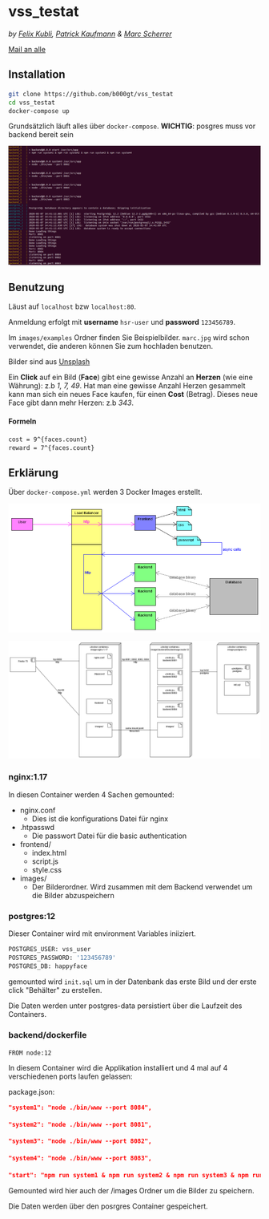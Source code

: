 # vss_testat

*by [Felix Kubli](mailto:f1kubli@hsr.ch), [Patrick Kaufmann](mailto:pkaufman@hsr.ch) & [Marc Scherrer](mailto:mscherre@hsr.ch)*

[Mail an alle](mailto:f1kubli@hsr.ch,pkaufman@hsr.ch,mscherre@hsr.ch)

## Installation

```bash
git clone https://github.com/b000gt/vss_testat
cd vss_testat
docker-compose up
```

Grundsätzlich läuft alles über ``docker-compose``.
**WICHTIG**:
posgres muss vor backend bereit sein

![startup](./compose_start.PNG)



## Benutzung

Läust auf ``localhost`` bzw ``localhost:80``.

Anmeldung erfolgt mit **username** ``hsr-user`` und **password** ``123456789``.

Im ``images/examples`` Ordner finden Sie Beispielbilder. ``marc.jpg`` wird schon verwendet, die anderen können Sie zum hochladen benutzen.

Bilder sind aus [Unsplash](https://unsplash.com/s/photos/face)

Ein **Click** auf ein Bild (**Face**) gibt eine gewisse Anzahl an **Herzen** (wie eine Währung): z.b _1, 7, 49_.
Hat man eine gewisse Anzahl Herzen gesammelt kann man sich ein neues Face kaufen, für einen **Cost** (Betrag). Dieses neue Face gibt dann mehr Herzen: z.b _343_.

#### Formeln

```latex
cost = 9^{faces.count}
reward = 7^{faces.count}
```

## Erklärung

Über ``docker-compose.yml`` werden 3 Docker Images erstellt.

![idee](architektur.png)

![deployment](deployment_diagram.png)

### nginx:1.17

In diesen Container werden 4 Sachen gemounted:

* nginx.conf
  * Dies ist die konfigurations Datei für nginx
* .htpasswd
  * Die passwort Datei für die basic authentication
* frontend/
  * index.html
  * script.js
  * style.css
* images/
  * Der Bilderordner. Wird zusammen mit dem Backend verwendet um die Bilder abzuspeichern

### postgres:12

Dieser Container wird mit environment Variables iniiziert.

```dockerfile
POSTGRES_USER: vss_user
POSTGRES_PASSWORD: '123456789'
POSTGRES_DB: happyface
```

gemounted wird ``init.sql`` um in der Datenbank das erste Bild und der erste click "Behälter" zu erstellen.

Die Daten werden unter postgres-data persistiert über die Laufzeit des Containers.

### backend/dockerfile

``FROM node:12``

In diesem Container wird die Applikation installiert und 4 mal auf 4 verschiedenen ports laufen gelassen:

package.json: 

```json
"system1": "node ./bin/www --port 8084",

"system2": "node ./bin/www --port 8081",

"system3": "node ./bin/www --port 8082",

"system4": "node ./bin/www --port 8083",

"start": "npm run system1 & npm run system2 & npm run system3 & npm run system4"
```

Gemounted wird hier auch der /images Ordner um die Bilder zu speichern.

Die Daten werden über den posrgres Container gespeichert.

